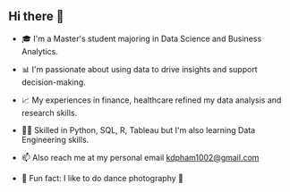 ## Hi there 👋

<!--
**kdpham-01002/kdpham-01002** is a ✨ _special_ ✨ repository because its `README.md` (this file) appears on your GitHub profile.

Here are some ideas to get you started:

- 🔭 I’m currently working on ...
- 🌱 I’m currently learning ...
- 👯 I’m looking to collaborate on ...
- 🤔 I’m looking for help with ...
- 💬 Ask me about ...
- 📫 How to reach me: ...
- 😄 Pronouns: ...
- ⚡ Fun fact: ...

-->

- 🎓 I'm a Master's student majoring in Data Science and Business Analytics.
- 📊 I'm passionate about using data to drive insights and support decision-making.
- 📈 My experiences in finance, healthcare refined my data analysis and research skills.
- 🧑‍💻 Skilled in Python, SQL, R, Tableau but I'm also learning Data Engineering skills.

- 📫 Also reach me at my personal email kdpham1002@gmail.com
- 🤫 Fun fact: I like to do dance photography 📸
